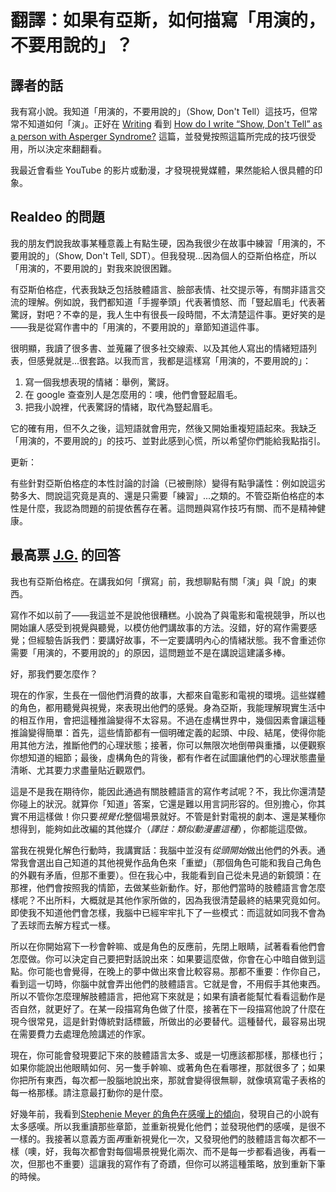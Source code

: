# 翻譯：如果有亞斯，如何描寫「用演的，不要用說的」？

## 譯者的話
我有寫小說。我知道「用演的，不要用說的」（Show, Don't Tell）這技巧，但常常不知道如何「演」。正好在 [Writing](https://writing.stackexchange.com) 看到 [How do I write “Show, Don't Tell” as a person with Asperger Syndrome?](https://writing.stackexchange.com/questions/45635) 這篇，並發覺按照這篇所完成的技巧很受用，所以決定來翻翻看。

我最近會看些 YouTube 的影片或動漫，才發現視覺媒體，果然能給人很具體的印象。

## Realdeo 的問題
我的朋友們說我故事某種意義上有點生硬，因為我很少在故事中練習「用演的，不要用說的」（Show, Don't Tell, SDT）。但我發現...因為個人的亞斯伯格症，所以「用演的，不要用說的」對我來說很困難。

有亞斯伯格症，代表我缺乏包括肢體語言、臉部表情、社交提示等，有關非語言交流的理解。例如說，我們都知道「手握拳頭」代表著憤怒、而「豎起眉毛」代表著驚訝，對吧？不幸的是，我人生中有很長一段時間，不太清楚這件事。更好笑的是——我是從寫作書中的「用演的，不要用說的」章節知道這件事。

很明顯，我讀了很多書、並蒐羅了很多社交線索、以及其他人寫出的情緒短語列表，但感覺就是...很套路。以我而言，我都是這樣寫「用演的，不要用說的」：

1. 寫一個我想表現的情緒：舉例，驚訝。
2. 在 google 查查別人是怎麼用的：噢，他們會豎起眉毛。
3. 把我小說裡，代表驚訝的情緒，取代為豎起眉毛。

它的確有用，但不久之後，這短語就會用完，然後又開始重複短語起來。我缺乏「用演的，不要用說的」的技巧、並對此感到心慌，所以希望你們能給我點指引。

更新：

有些針對亞斯伯格症的本性討論的討論（已被刪除）變得有點爭議性：例如說這劣勢多大、問說這究竟是真的、還是只需要「練習」...之類的。不管亞斯伯格症的本性是什麼，我認為問題的前提依舊存在著。這問題與寫作技巧有關、而不是精神健康。

## 最高票 [J.G.](https://writing.stackexchange.com/a/45636) 的回答
我也有亞斯伯格症。在講我如何「撰寫」前，我想聊點有關「演」與「說」的東西。

寫作不如以前了——我這並不是說他很糟糕。小說為了與電影和電視競爭，所以也開始讓人感受到視覺與聽覺，以模仿他們講故事的方法。沒錯，好的寫作需要感覺；但經驗告訴我們：要講好故事，不一定要講明內心的情緒狀態。我不會重述你需要「用演的，不要用說的」的原因，這問題並不是在講說這建議多棒。

好，那我們要怎麼作？

現在的作家，生長在一個他們消費的故事，大都來自電影和電視的環境。這些媒體的角色，都用聽覺與視覺，來表現出他們的感覺。身為亞斯，我能理解現實生活中的相互作用，會把這種推論變得不太容易。不過在虛構世界中，幾個因素會讓這種推論變得簡單：首先，這些情節都有一個明確定義的起頭、中段、結尾，使得你能用其他方法，推斷他們的心理狀態；接著，你可以無限次地倒帶與重播，以便觀察你想知道的細節；最後，虛構角色的背後，都有作者在試圖讓他們的心理狀態盡量清晰、尤其要力求盡量貼近觀眾們。

這是不是我在期待你，能因此通過有關肢體語言的寫作考試呢？不，我比你還清楚你碰上的狀況。就算你「知道」答案，它還是難以用言詞形容的。但別擔心，你其實不用這樣做！你只要*視覺化*整個場景就好。不管是針對電視的劇本、還是某種你想得到，能夠如此改編的其他媒介（*譯註：類似動漫畫這種*），你都能這麼做。

當我在視覺化解色行動時，我講實話：我腦中並沒有*從頭開始*做出他們的外表。通常我會選出自己知道的其他視覺作品角色來「重塑」（那個角色可能和我自己角色的外觀有矛盾，但那不重要）。但在我心中，我能看到自己從未見過的新鏡頭：在那裡，他們會按照我的情節，去做某些新動作。好，那他們當時的肢體語言會怎麼樣呢？不出所料，大概就是其他作家所做的，因為我很清楚最終的結果究竟如何。即使我不知道他們會怎樣，我腦中已經牢牢扎下了一些模式：而這就如同我不會為了丟球而去解方程式一樣。

所以在你開始寫下一秒會幹嘛、或是角色的反應前，先閉上眼睛，試著看看他們會怎麼做。你可以決定自己要把對話說出來：如果要這麼做，你會在心中暗自做到這點。你可能也會覺得，在晚上的夢中做出來會比較容易。那都不重要：作你自己，看到這一切時，你腦中就會弄出他們的肢體語言。它就是會，不用假手其他東西。所以不管你怎麼理解肢體語言，把他寫下來就是；如果有讀者能幫忙看看這動作是否自然，就更好了。在某一段描寫角色做了什麼，接著在下一段描寫他說了什麼在現今很常見，這是針對傳統對話標籤，所做出的必要替代。這種替代，最容易出現在需要費力去處理危險講述的作家。

現在，你可能會發現要記下來的肢體語言太多、或是一切應該都那樣，那樣也行；如果你能說出他眼睛如何、另一隻手幹嘛、或著角色在看哪裡，那就很多了；如果你把所有東西，每次都一股腦地說出來，那就會變得很無聊，就像填寫電子表格的每一格那樣。請注意最打動你的是什麼。

好幾年前，我看到[Stephenie Meyer 的角色在感嘆上的傾向](https://i2.wp.com/www.geeksaresexy.net/wp-content/uploads/2013/11/most-common-sentences.jpg)，發現自己的小說有太多感嘆。所以我重讀那些章節，並重新視覺化他們；並發現他們的感嘆，是很不一樣的。我接著以意義方面*再*重新視覺化一次，又發現他們的肢體語言每次都不一樣（噢，好，我每次都會對每個場景視覺化兩次、而不是每一步都看過後，再看一次，但那也不重要）這讓我的寫作有了奇蹟，但你可以將這種策略，放到重新下筆的時候。
